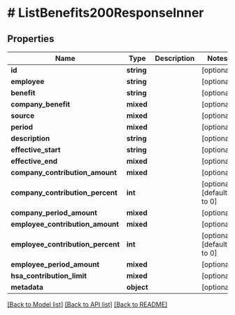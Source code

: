 # # ListBenefits200ResponseInner

## Properties

Name | Type | Description | Notes
------------ | ------------- | ------------- | -------------
**id** | **string** |  | [optional]
**employee** | **string** |  | [optional]
**benefit** | **string** |  | [optional]
**company_benefit** | **mixed** |  | [optional]
**source** | **mixed** |  | [optional]
**period** | **mixed** |  | [optional]
**description** | **string** |  | [optional]
**effective_start** | **string** |  | [optional]
**effective_end** | **mixed** |  | [optional]
**company_contribution_amount** | **mixed** |  | [optional]
**company_contribution_percent** | **int** |  | [optional] [default to 0]
**company_period_amount** | **mixed** |  | [optional]
**employee_contribution_amount** | **mixed** |  | [optional]
**employee_contribution_percent** | **int** |  | [optional] [default to 0]
**employee_period_amount** | **mixed** |  | [optional]
**hsa_contribution_limit** | **mixed** |  | [optional]
**metadata** | **object** |  | [optional]

[[Back to Model list]](../../README.md#models) [[Back to API list]](../../README.md#endpoints) [[Back to README]](../../README.md)
